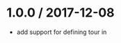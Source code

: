 
1.0.0 / 2017-12-08
==================

 * add support for defining tour in <template/>

0.8.1 / 2017-05-13
==================

 * replace .npmignore with package.files
 * replace overlay-component with @pirxpilot/overlay

0.8.0 / 2017-04-01
==================

 * add support for custom/translated labels for tour buttons

0.7.0 / 2017-03-20
==================

 * expose 'next' and 'end' methods
 * support steps for content that is instantiated during the tour
 * optionally pass container for guided tour steps

0.6.9 / 2017-03-18
==================

 * yarn instead of npm
 * update deprecated dependencies

0.6.8 / 2017-02-22
==================

 * transfer repo to pirxpilot/guide-me

0.6.7 / 2015-09-17
==================

 * update deps: confirmation-popover-component -> code42day-confirmation-popover

0.6.6 / 2015-09-17
==================

 * add browserify support

0.6.5 / 2014-04-28
==================

 * make 'tour-reacted' style permanent

0.6.4 / 2014-04-27
==================

 * fix `Tour.react`

0.6.3 / 2014-04-27
==================

 * add 'delay' property for step

0.6.2 / 2014-04-27
==================

 * add 'next' event

0.6.1 / 2014-04-26
==================

 * add `tour-reacted` style to popover after `react` is called

0.6.0 / 2014-04-26
==================

 * add index param to Tour.play
 * add Tour.react function
 * make overlay optional

0.5.0 / 2014-04-26
==================

 * mark active step element
 * use tour-popover CSS class for step popovers

0.4.0 / 2014-04-25
==================

 * add support for specifying step position

0.3.0 / 2014-04-24
==================

 * use 'tour-overlay' class for overlay
 * update overlay dependency

0.2.0 / 2014-04-23
==================

 * support CSS paths in `data-tour-content`
 * add docs and demo to Readme

0.1.0 / 2014-04-12
==================

 * add overlay layer to prevent clicking outside of tour
 * hide 'Next' button for last stop of the tour
 * initial implementation
